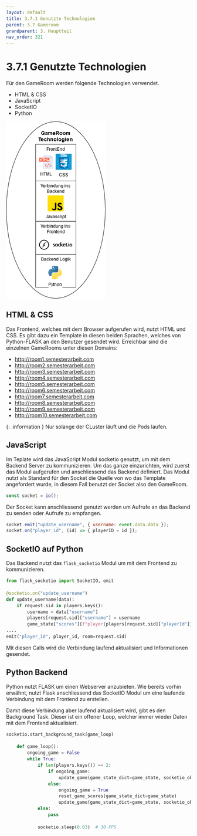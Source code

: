 ```yaml
---
layout: default
title: 3.7.1 Genutzte Technologien
parent: 3.7 Gameroom
grandparent: 3. Hauptteil
nav_order: 321
---
```


# 3.7.1 Genutzte Technologien

Für den GameRoom werden folgende Technologien verwendet.

* HTML & CSS
* JavaScript
* SocketIO
* Python

![Backend Technologien](../ressources/diagrams/backend_technologien.drawio.png)

## HTML & CSS

Das Frontend, welches mit dem Browser aufgerufen wird, nutzt HTML und CSS. Es gibt dazu ein Template in diesen beiden Sprachen, welches von Python-FLASK an den Benutzer gesendet wird. Erreichbar sind die einzelnen GameRooms unter diesen Domains:

* <http://room1.semesterarbeit.com>
* <http://room2.semesterarbeit.com>
* <http://room3.semesterarbeit.com>
* <http://room4.semesterarbeit.com>
* <http://room5.semesterarbeit.com>
* <http://room6.semesterarbeit.com>
* <http://room7.semesterarbeit.com>
* <http://room8.semesterarbeit.com>
* <http://room9.semesterarbeit.com>
* <http://room10.semesterarbeit.com>

{: .information }
Nur solange der CLuster läuft und die Pods laufen.

## JavaScript

Im Teplate wird das JavaScript Modul socketio genutzt, um mit dem Backend Server zu kommunizieren. Um das ganze einzurichten, wird zuerst das Modul aufgerufen und anschliessend das Backend definiert. Das Modul nutzt als Standard für den Socket die Quelle von wo das Template angefordert wurde, in diesem Fall benutzt der Socket also den GameRoom.

```javascript
const socket = io();
```

Der Socket kann anschliessend genutzt werden um Aufrufe an das Backend zu senden oder Aufrufe zu empfangen.

```javascript
socket.emit("update_username", { username: event.data.data });
socket.on("player_id", (id) => { playerID = id });
```

## SocketIO auf Python

Das Backend nutzt das `flask_socketio` Modul um mit dem Frontend zu kommunizieren.

```python
from flask_socketio import SocketIO, emit

@socketio.on("update_username")
def update_username(data):
    if request.sid in players.keys():
        username = data["username"]
        players[request.sid]["username"] = username
        game_state["scores"][f"player{players[request.sid]["playerId"]}"]["username"] = username
....
emit("player_id", player_id, room=request.sid)
```

Mit diesen Calls wird die Verbindung laufend aktualisiert und Informationen gesendet.

## Python Backend

Python nutzt FLASK um einen Webserver anzubieten. Wie bereits vorhin erwähnt, nutzt Flask anschliessend das SocketIO Modul um eine laufende Verbindung mit dem Frontend zu erstellen.

Damit diese Verbindung aber laufend aktualisiert wird, gibt es den Background Task. Dieser ist ein offener Loop, welcher immer wieder Daten mit dem Frontend aktualisiert.

```python
socketio.start_background_task(game_loop)

    def game_loop():
        ongoing_game = False
        while True:
            if len(players.keys()) == 2:
                if ongoing_game:
                    update_game(game_state_dict=game_state, socketio_object=socketio)
                else:
                    ongoing_game = True
                    reset_game_scores(game_state_dict=game_state)
                    update_game(game_state_dict=game_state, socketio_object=socketio)
            else:
                pass

            socketio.sleep(0.03)  # 30 FPS
```
